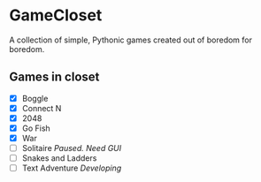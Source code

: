 # GameCloset
A collection of simple, Pythonic games created out of boredom for boredom.

## Games in closet
- [x] Boggle
- [x] Connect N
- [x] 2048
- [x] Go Fish
- [x] War
- [ ] Solitaire _Paused. Need GUI_
- [ ] Snakes and Ladders
- [ ] Text Adventure _Developing_
